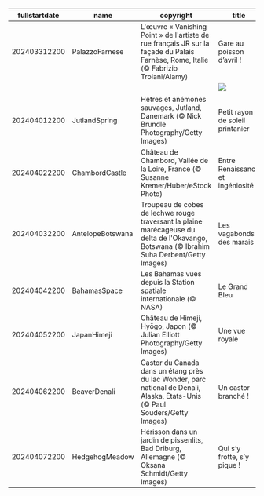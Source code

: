 |fullstartdate|name|copyright|title|image|
|--|--|--|--|--|
202403312200|PalazzoFarnese|L'œuvre « Vanishing Point » de l'artiste de rue français JR sur la façade du Palais Farnèse, Rome, Italie (© Fabrizio Troiani/Alamy)|Gare au poisson d’avril !|![](/fr-FR/2024/04/202403312200PalazzoFarnese.jpg)|
||||![](/fr-FR/2024/04/.jpg)|
202404012200|JutlandSpring|Hêtres et anémones sauvages, Jutland, Danemark (© Nick Brundle Photography/Getty Images)|Petit rayon de soleil printanier|![](/fr-FR/2024/04/202404012200JutlandSpring.jpg)|
202404022200|ChambordCastle|Château de Chambord, Vallée de la Loire, France (© Susanne Kremer/Huber/eStock Photo)|Entre Renaissance et ingéniosité|![](/fr-FR/2024/04/202404022200ChambordCastle.jpg)|
202404032200|AntelopeBotswana|Troupeau de cobes de lechwe rouge traversant la plaine marécageuse du delta de l'Okavango, Botswana (© Ibrahim Suha Derbent/Getty Images)|Les vagabonds des marais|![](/fr-FR/2024/04/202404032200AntelopeBotswana.jpg)|
202404042200|BahamasSpace|Les Bahamas vues depuis la Station spatiale internationale (© NASA)|Le Grand Bleu|![](/fr-FR/2024/04/202404042200BahamasSpace.jpg)|
202404052200|JapanHimeji|Château de Himeji, Hyōgo, Japon (© Julian Elliott Photography/Getty Images)|Une vue royale|![](/fr-FR/2024/04/202404052200JapanHimeji.jpg)|
202404062200|BeaverDenali|Castor du Canada dans un étang près du lac Wonder, parc national de Denali, Alaska, États-Unis (© Paul Souders/Getty Images)|Un castor branché !|![](/fr-FR/2024/04/202404062200BeaverDenali.jpg)|
202404072200|HedgehogMeadow|Hérisson dans un jardin de pissenlits, Bad Driburg, Allemagne (© Oksana Schmidt/Getty Images)|Qui s’y frotte, s’y pique !|![](/fr-FR/2024/04/202404072200HedgehogMeadow.jpg)|
